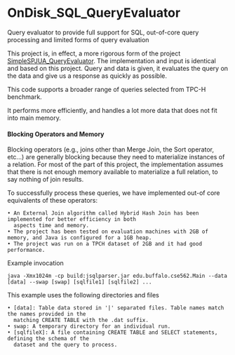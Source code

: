 OnDisk_SQL_QueryEvaluator
=========================

Query evaluator to provide full support for SQL, out-of-core query processing and limited forms of query evaluation

This project is, in effect, a more rigorous form of the project [SimpleSPJUA_QueryEvaluator](https://github.com/vivekbhalla/SimpleSPJUA_QueryEvaluator).
The implementation and input is identical and based on this project.
Query and data is given, it evaluates the query on the data and give us a response as quickly as possible.

This code supports a broader range of queries selected from TPC-H benchmark.

It performs more efficiently, and handles a lot more data that does not fit into main memory.

#### Blocking Operators and Memory

Blocking operators (e.g., joins other than Merge Join, the Sort operator, etc...) are generally blocking because
they need to materialize instances of a relation. For most of the part of this project, the implementation assumes
that there is not enough memory available to materialize a full relation, to say nothing of join results.

To successfully process these queries, we have implemented out-of core equivalents of these operators:

    • An External Join algorithm called Hybrid Hash Join has been implemented for better efficiency in both 
      aspects time and memory.
    • The project has been tested on evaluation machines with 2GB of memory, and Java is configured for a 1GB heap.
    • The project was run on a TPCH dataset of 2GB and it had good performance.

Example invocation

    java -Xmx1024m -cp build:jsqlparser.jar edu.buffalo.cse562.Main --data [data] --swap [swap] [sqlfile1] [sqlfile2] ... 

This example uses the following directories and files

    • [data]: Table data stored in '|' separated files. Table names match the names provided in the 
      matching CREATE TABLE with the .dat suffix.
    • swap: A temporary directory for an individual run.
    • [sqlfileX]: A file containing CREATE TABLE and SELECT statements, defining the schema of the
      dataset and the query to process.
